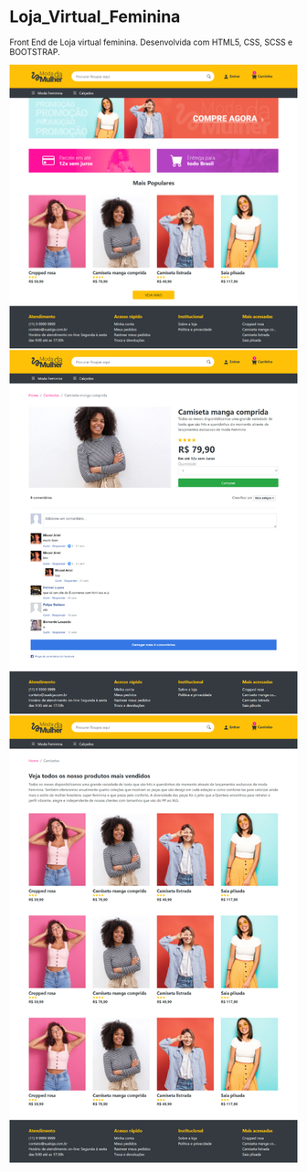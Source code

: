 # Loja_Virtual_Feminina
Front End de Loja virtual feminina. Desenvolvida com HTML5, CSS, SCSS e BOOTSTRAP.

![Alt text](https://raw.githubusercontent.com/renanxd25/Loja_Virtual_Feminina/develop/assets/images/githome.png?raw=true "Demonstração")
![Alt text](https://raw.githubusercontent.com/renanxd25/Loja_Virtual_Feminina/develop/assets/images/gitpage1.png?raw=true "Demonstração1")
![Alt text](https://raw.githubusercontent.com/renanxd25/Loja_Virtual_Feminina/develop/assets/images/gitpage2.png?raw=true "Demonstração2")

